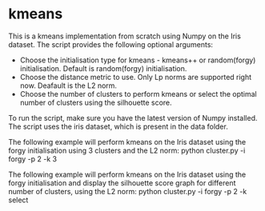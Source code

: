 # kmeans
This is a kmeans implementation from scratch using Numpy on the Iris dataset. 
The script provides the following optional arguments:
- Choose the initialisation type for kmeans - kmeans++ or random(forgy) initialisation. Default is random(forgy) initialisation.
- Choose the distance metric to use. Only Lp norms are supported right now. Deafault is the L2 norm.
- Choose the number of clusters to perform kmeans or select the optimal number of clusters using the silhouette score.

To run the script, make sure you have the latest version of Numpy installed. The script uses the iris dataset, which is present in the data folder.

The following example will perform kmeans on the Iris dataset using the forgy initialisation using 3 clusters and the L2 norm:
python cluster.py -i forgy -p 2 -k 3

The following example will perform kmeans on the Iris dataset using the forgy initialisation and display the silhouette score graph for different number of clusters, using the L2 norm:
python cluster.py -i forgy -p 2 -k select
